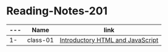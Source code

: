 # Reading-Notes-201

---|Name|link
---|---|---
1-|class-01|[ Introductory HTML and JavaScript](https://anas-abuhatab.github.io/Reading-notes201/class-01)